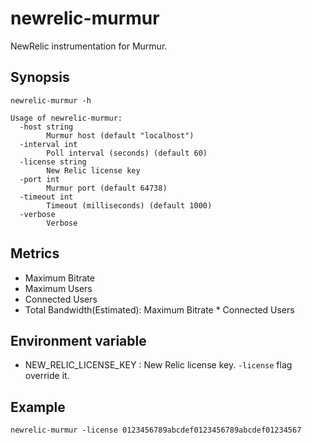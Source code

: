 # newrelic-murmur

NewRelic instrumentation for Murmur.

## Synopsis

```shell
newrelic-murmur -h

Usage of newrelic-murmur:
  -host string
    	Murmur host (default "localhost")
  -interval int
    	Poll interval (seconds) (default 60)
  -license string
    	New Relic license key
  -port int
    	Murmur port (default 64738)
  -timeout int
    	Timeout (milliseconds) (default 1000)
  -verbose
    	Verbose
```

## Metrics

 - Maximum Bitrate
 - Maximum Users
 - Connected Users
 - Total Bandwidth(Estimated): Maximum Bitrate * Connected Users

## Environment variable

 - NEW_RELIC_LICENSE_KEY : New Relic license key. ```-license``` flag override it.

## Example

```shell
newrelic-murmur -license 0123456789abcdef0123456789abcdef01234567
```

